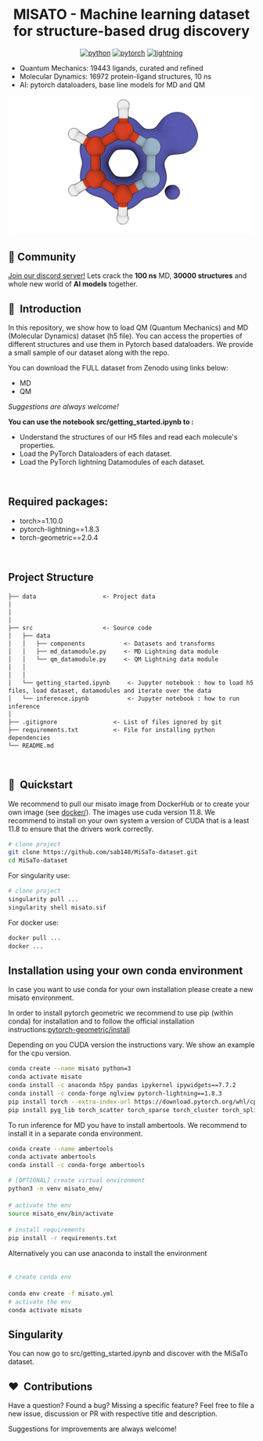 <div align="center">

# MISATO - Machine learning dataset for structure-based drug discovery

[![python](https://img.shields.io/badge/-Python_3.7_%7C_3.8_%7C_3.9_%7C_3.10-blue?logo=python&logoColor=white)](https://github.com/pre-commit/pre-commit)
[![pytorch](https://img.shields.io/badge/PyTorch_1.10+-ee4c2c?logo=pytorch&logoColor=white)](https://pytorch.org/get-started/locally/)
[![lightning](https://img.shields.io/badge/-Lightning_1.8+-792ee5?logo=pytorchlightning&logoColor=white)](https://pytorchlightning.ai/)

</div>
 

- Quantum Mechanics: 19443 ligands, curated and refined
- Molecular Dynamics: 16972 protein-ligand structures, 10 ns 
- AI: pytorch dataloaders, base line models for MD and QM

![Alt text](logo.jpg?raw=true "MISATO")

## :purple_heart: Community

[Join our discord server!](https://discord.gg/tGaut92VYB)
Lets crack the **100 ns** MD, **30000 structures** and whole new world of **AI models** together.

## 📌  Introduction 
 
In this repository, we show how to load QM (Quantum Mechanics) and MD (Molecular Dynamics) dataset (h5 file). You can access the properties of different structures and use them in Pytorch based dataloaders. We provide a small sample of our dataset along with the repo.

You can download the FULL dataset from Zenodo using links below:

- MD
- QM
 
_Suggestions are always welcome!_





**You can use the notebook src/getting_started.ipynb to :**

- Understand the structures of our H5 files and read each molecule's properties.
- Load the PyTorch Dataloaders of each dataset.
- Load the PyTorch lightning Datamodules of each dataset.

<br>

## Required packages:

- torch>=1.10.0
- pytorch-lightning==1.8.3
- torch-geometric==2.0.4

<br>

## Project Structure

```
├── data                   <- Project data
│
│
│
├── src                    <- Source code
│   ├── data                    
│   │   ├── components           <- Datasets and transforms
│   │   ├── md_datamodule.py     <- MD Lightning data module
│   │   └── qm_datamodule.py     <- QM Lightning data module
│   │
│   │
│   └── getting_started.ipynb     <- Jupyter notebook : how to load h5 files, load dataset, datamodules and iterate over the data
│   └── inference.ipynb           <- Jupyter notebook : how to run inference
│
├── .gitignore                <- List of files ignored by git
├── requirements.txt          <- File for installing python dependencies
└── README.md
```

<br>

## 🚀  Quickstart

We recommend to pull our misato image from DockerHub or to create your own image (see [docker/](docker/)).  The images use cuda version 11.8. We recommend to install on your own system a version of CUDA that is a least 11.8 to ensure that the drivers work correctly.

```bash
# clone project
git clone https://github.com/sab148/MiSaTo-dataset.git
cd MiSaTo-dataset
```
For singularity use:
```bash
# clone project
singularity pull ...
singularity shell misato.sif
```

For docker use: 

```bash
docker pull ...
docker ...
```


## Installation using your own conda environment

In case you want to use conda for your own installation please create a new misato environment.

In order to install pytorch geometric we recommend to use pip (within conda) for installation and to follow the official installation instructions:[pytorch-geometric/install](
https://pytorch-geometric.readthedocs.io/en/latest/install/installation.html)

Depending on you CUDA version the instructions vary. We show an example for the cpu version.

```bash
conda create --name misato python=3
conda activate misato
conda install -c anaconda h5py pandas ipykernel ipywidgets==7.7.2
conda install -c conda-forge nglview pytorch-lightning==1.8.3
pip install torch --extra-index-url https://download.pytorch.org/whl/cpu
pip install pyg_lib torch_scatter torch_sparse torch_cluster torch_spline_conv torch_geometric -f https://data.pyg.org/whl/torch-1.13.0+cpu.html
```

To run inference for MD you have to install ambertools. We recommend to install it in a separate conda environment.

```bash
conda create --name ambertools
conda activate ambertools
conda install -c conda-forge ambertools
```



```bash
# [OPTIONAL] create virtual environment
python3 -m venv misato_env/

# activate the env
source misato_env/bin/activate

# install requirements
pip install -r requirements.txt
```
Alternatively you can use anaconda to install the environment
```bash

# create conda env

conda env create -f misato.yml
# activate the env
conda activate misato


```
## Singularity





You can now go to src/getting_started.ipynb and discover with the MiSaTo dataset.

## ❤️  Contributions

Have a question? Found a bug? Missing a specific feature? Feel free to file a new issue, discussion or PR with respective title and description.

Suggestions for improvements are always welcome!

<br>

